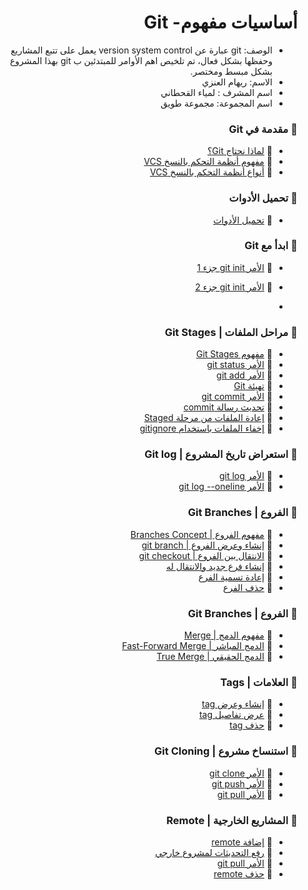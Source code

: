 

<div dir = rtl >
  
#  أساسيات مفهوم- Git 

- الوصف: git عبارة  عن version system control يعمل على تتبع المشاريع وحفظها بشكل فعال، تم تلخيص اهم الأوامر للمبتدئين ب git  بهذا المشروع بشكل مبسط ومختصر.
- الاسم: ريهام العنزي
-  اسم المشرف : لمياء القحطاني
- اسم المجموعة: مجموعة طويق



### :ledger: مقدمة في Git
-  :page_facing_up: [لماذا نحتاج Git؟]()
-  :page_facing_up: [مفهوم أنظمة التحكم بالنسخ VCS]()
-  :page_facing_up: [أنواع أنظمة التحكم بالنسخ VCS]()

### :ledger: تحميل الأدوات
-  :page_facing_up: [تحميل الأدوات]()
### :ledger: ابدأ مع Git
-  :page_facing_up: [الأمر git init جزء 1]()
-  :page_facing_up: [الأمر git init جزء 2]()  

-  
### :ledger: مراحل الملفات | Git Stages
-  :page_facing_up: [مفهوم Git Stages]()
-  :page_facing_up: [الأمر git status]()
-  :page_facing_up: [الأمر git add]()
-  :page_facing_up: [تهيئة Git]()
-  :page_facing_up: [الأمر git commit]()
-  :page_facing_up: [تحديث رسالة commit]()
-  :page_facing_up: [إعادة الملفات من مرحلة Staged]()
-  :page_facing_up: [إخفاء الملفات باستخدام gitignore]()
### :ledger: استعراض تاريخ المشروع | Git log
-  :page_facing_up: [الأمر  git log]()
-  :page_facing_up: [الأمر git log --oneline]()
### :ledger: الفروع | Git Branches
-  :page_facing_up: [مفهوم الفروع | Branches Concept]()
-  :page_facing_up: [إنشاء وعرض الفروع | git branch]()
-  :page_facing_up: [الانتقال بين الفروع | git checkout]()
-  :page_facing_up: [إنشاء فرع جديد والانتقال له]()
-  :page_facing_up: [إعادة تسمية الفرع]()
-  :page_facing_up: [حذف الفرع]()


### :ledger: الفروع | Git Branches
-  :page_facing_up: [مفهوم الدمج | Merge]()
-  :page_facing_up: [الدمج المباشر | Fast-Forward Merge]()
-  :page_facing_up: [الدمج الحقيقي | True Merge]()


### :ledger: العلامات | Tags
-  :page_facing_up: [إنشاء وعرض tag]()
-  :page_facing_up: [عرض تفاصيل tag]()
-  :page_facing_up: [حذف tag]()

### :ledger: استنساخ مشروع | Git Cloning
-  :page_facing_up: [الأمر git clone]()
-  :page_facing_up: [الأمر git push]()
-  :page_facing_up: [الأمر git pull]()

### :ledger:  المشاريع الخارجية | Remote
-  :page_facing_up: [إضافة remote]()
-  :page_facing_up: [رفع التحديثات لمشروع خارجي]()
-  :page_facing_up: [الأمر git pull]()
-  :page_facing_up: [حذف remote]()







</div >



